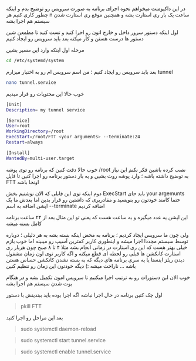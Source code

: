 
در این داکیومنت میخواهم نحوه اجرای برنامه به صورت سرویس رو توضیح بدم و اینکه چطور کاری کنیم هر n ساعت یک بار ری استارت بشه و همچنین موقع ری استارت شدن سیستم هم اجرا بشه

اول اینکه دستور سرور داخل و خارج اتون رو اجرا کنید و تست کنید تا مطمعن شین دستور ها درست هستن و کار میکنه بعد باید سرویس رو ایجاد کنیم

مرحله اول اینکه وارد این مسیر بشین
```sh
cd /etc/systemd/system
```
بعد باید سرویس رو ایجاد کنیم ؛ من اسم سرویس ام رو به اختیار میزارم tunnel
```sh
nano tunnel.service
```
خوب حالا این محتویات رو قرار میدیم 
```sh
[Unit]
Description= my tunnel service

[Service]
User=root
WorkingDirectory=/root
ExecStart=/root/FTT <your arguments> --terminate:24
Restart=always

[Install]
WantedBy=multi-user.target
```

خوب حالا دقت کنین که برنامه رو توی پوشه /root نصب کرده باشین فکر نکنم این نیاز به توضیح داشته باشه ؛ وارد پوشه روت بشین و یه بار دستور برنامه رو اجرا کنین تا فایل FTT اونجا باشه

دوم اینکه توی این فایلی که الان نوشتیم بخش ExecStart  باید جای your argemunts حتما کامند خودتون رو بنویسید و مقادریری که داشتین رو قرار بدین اما بعدش ما یک اپشن اضافه به اسم --terminate اضافه کردیم

این اپشن یه عدد میگیره و به ساعت هست که یعنی تو این مثال بعد از ۲۴ ساعت برنامه کامل بسته میشه

ولی چون ما سرویس ایجاد کردیم ؛ برنامه به محض اینکه بسته بشه به هر دلیلی ؛ دوباره توسط سیستم مجددا اجرا میشه
و اینطوری کاربر کمترین آسیپ رو میبینه اما خوب بازم خیلی بهتر هست که این ری استارت در زمانی انجام بشه مثلا ۴ تا ۸ صبح چون هربار 
ری استارت کانکشن ها قبلی رو لحظه ای قطع میکنه و اگه کاربر توی اون زمان مشفول دیدن ریلز اینستا یا یه سری برنامه های دیگه که به بسته نشدن کانکشن حساس هستن باشه ... ناراحت میشه :)
دیگه خودتون این زمان رو تنظیم کنین


خوب الان این دستورات رو به ترتیب اجرا میکنیم تا سرویس امون تکمیل بشه و در هنگام بوت شدن سیستم هم اجرا بشه

اول چک کنین برنامه در حال اجرا نباشه اگه اجرا بوده باید ببندینش با دستور 
> pkill FTT

بعد این مراحل رو اجرا کنید


> sudo systemctl daemon-reload

> sudo systemctl start tunnel.service

> sudo systemctl enable tunnel.service




